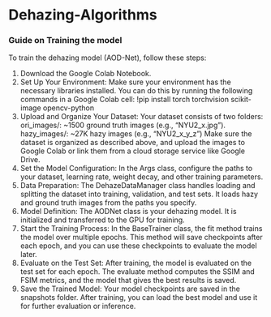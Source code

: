 # Dehazing-Algorithms

### Guide on Training the model 
To train the dehazing model (AOD-Net), follow these steps:
1.  Download the Google Colab Notebook.
2.  Set Up Your Environment: Make sure your environment has the necessary libraries installed. You can do this by running the following commands in a Google Colab cell:
!pip install torch torchvision scikit-image opencv-python
3.  Upload and Organize Your Dataset: 
Your dataset consists of two folders:
ori_images/: ~1500 ground truth images (e.g., “NYU2_x.jpg”).
hazy_images/: ~27K hazy images (e.g., “NYU2_x_y_z”)
Make sure the dataset is organized as described above, and upload the images to Google Colab or link them from a cloud storage service like Google Drive.
4.  Set the Model Configuration:
In the Args class, configure the paths to your dataset, learning rate, weight decay, and other training parameters.
5.  Data Preparation:
The DehazeDataManager class handles loading and splitting the dataset into training, validation, and test sets. It loads hazy and ground truth images from the paths you specify.
6.  Model Definition:
The AODNet class is your dehazing model. It is initialized and transferred to the GPU for training.
7.  Start the Training Process:
In the BaseTrainer class, the fit method trains the model over multiple epochs. This method will save checkpoints after each epoch, and you can use these checkpoints to evaluate the model later.
8.  Evaluate on the Test Set:
After training, the model is evaluated on the test set for each epoch. The evaluate method computes the SSIM and FSIM metrics, and the model that gives the best results is saved.
9.  Save the Trained Model:
Your model checkpoints are saved in the snapshots folder. After training, you can load the best model and use it for further evaluation or inference.